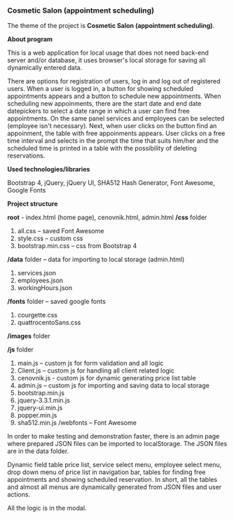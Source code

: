 ### Cosmetic Salon (appointment scheduling)

The theme of the project is **Cosmetic Salon (appointment scheduling)**.

**About program**

This is a web application for local usage that does not need back-end server and/or database, it uses browser's local storage for saving all dynamically entered data.

There are options for registration of users, log in and log out of registered users.
When a user is logged in, a button for showing scheduled appointments appears and a button to schedule new appointments.
When scheduling new appoinments, there are the start date and end date datepickers to select a date range in which a user can find free appointments. On the same panel  services and employees can be selected (employee isn't necessary). Next, when user clicks on the button find an appoinment, the table with free appoinments appears.
User clicks on a free time interval and selects in the prompt the time that suits him/her and the scheduled time is printed in a table with the possibility of deleting reservations.

**Used technologies/libraries**

Bootstrap 4, jQuery, jQuery UI, SHA512 Hash Generator, Font Awesome, Google Fonts



**Project structure**

**root** - index.html (home page), cenovnik.html, admin.html
**/css** folder 
1.	all.css – saved Font Awesome
2.	style.css – custom css
3.	bootstrap.min.css – css from Bootstrap 4

**/data** folder – data for importing to local storage (admin.html)
1.	services.json
2.	employees.json
3.	workingHours.json

**/fonts** folder –  saved google fonts
1.	courgette.css
2.	quattrocentoSans.css

**/images** folder

**/js** folder
1.	main.js – custom js for form validation and all logic
2.	Client.js – custom js for handling all client related logic
3.	cenovnik.js - custom js for dynamic generating price list table
4.	admin.js  – custom js for importing and saving data to local storage
5.	bootstrap.min.js
6.	jquery-3.3.1.min.js
7.	jquery-ui.min.js
8.	popper.min.js
9.	sha512.min.js
/webfonts – Font Awesome

In order to make testing and demonstration faster, there is an admin page where  prepared JSON files can be imported to localStorage. The JSON files are in the data folder.

Dynamic field table price list, service select  menu, employee select menu, drop down menu of price list in navigation bar, tables for finding free appointments and showing scheduled reservation. In short, all the tables and almost all menus are dynamically generated from JSON files and user actions.

All the logic is in the modal.